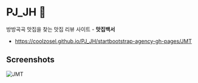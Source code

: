# PJ_JH :rice:
방방곡곡 맛집을 찾는 맛집 리뷰 사이트 - __맛집백서__
- https://coolzosel.github.io/PJ_JH/startbootstrap-agency-gh-pages/JMT


## Screenshots
<img src="https://user-images.githubusercontent.com/60678328/85951591-fedba400-b99e-11ea-87aa-00c029d9b20f.png" alt="JMT">
